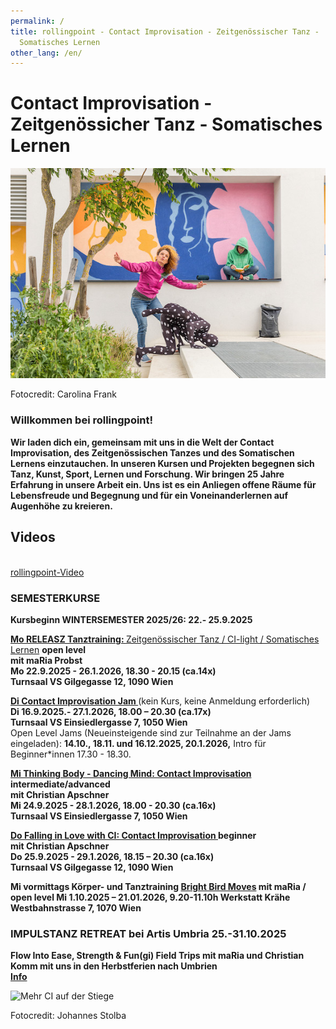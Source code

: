 ```yaml
---
permalink: /
title: rollingpoint - Contact Improvisation - Zeitgenössischer Tanz -
  Somatisches Lernen
other_lang: /en/
---
```

# Contact Improvisation - Zeitgenössicher Tanz - Somatisches Lernen

![Christian, maRia und Maria tanzen und lesen auf einer Stiege](/assets/uploads/rollingpoint2-c-carolina-frank_web-3616-kopie.jpeg "Contact Improvisation")

Fotocredit: Carolina Frank

### Willkommen bei rollingpoint!

**Wir laden dich ein, gemeinsam mit uns in die Welt der Contact Improvisation, des Zeitgenössischen Tanzes und des Somatischen Lernens einzutauchen. In unseren Kursen und Projekten begegnen sich Tanz, Kunst, Sport, Lernen und Forschung. Wir bringen 25 Jahre Erfahrung in unsere Arbeit ein. Uns ist es ein Anliegen offene Räume für Lebensfreude und Begegnung und für ein Voneinanderlernen auf Augenhöhe zu kreieren.**

## Videos

<div class="imglink"><a target="_blank" href="https://www.youtube.com/embed/kp3DqzN1Ldo"><img src="/assets/uploads/video_vorschau_rollingpoint.png" alt="" /><div>rollingpoint-Video</div></a></div>

### **SEMESTERKURSE**

**Kursbeginn WINTERSEMESTER 2025/26: 22.- 25.9.2025**

**[Mo RELEASZ Tanztraining: ](/releasze)**[Zeitgenössischer Tanz / CI-light / Somatisches Lernen](/releasze) **open level**\
**mit maRia Probst**\
**Mo 22.9.2025 - 26.1.2026, 18.30 - 20.15 (ca.14x)**\
**Turnsaal VS Gilgegasse 12, 1090 Wien**

**[Di Contact Improvisation Jam ](/jams)**(kein Kurs, keine Anmeldung erforderlich)\
**Di 16.9.2025.- 27.1.2026, 18.00 – 20.30 (ca.17x)**\
**Turnsaal VS Einsiedlergasse 7, 1050 Wien**\
Open Level Jams (Neueinsteigende sind zur Teilnahme an der Jams eingeladen): **14.10., 18.11. und 16.12.2025, 20.1.2026,** Intro für Beginner*innen 17.30 - 18.30.

**[Mi Thinking Body - Dancing Mind: Contact Improvisation ](/contactadv) intermediate/advanced**\
**mit Christian Apschner**\
**Mi 24.9.2025 - 28.1.2026, 18.00 - 20.30 (ca.16x)**\
**Turnsaal VS Einsiedlergasse 7, 1050 Wien**

**[Do Falling in Love with CI: Contact Improvisation ](/contactbeg)beginner**\
**mit Christian Apschner**\
**Do 25.9.2025 - 29.1.2026, 18.15 – 20.30 (ca.16x)**\
**Turnsaal VS Gilgegasse 12, 1090 Wien**

**Mi vormittags Körper- und Tanztraining
[Bright Bird Moves](/Vormittagskurs) mit maRia / open level
Mi 1.10.2025 – 21.01.2026, 9.20-11.10h Werkstatt Krähe Westbahnstrasse 7, 1070 Wien**

### **IMPULSTANZ RETREAT bei Artis Umbria 25.-31.10.2025**

**Flow Into Ease, Strength & Fun(gi) Field Trips mit maRia und Christian**\
**Komm mit uns in den Herbstferien nach Umbrien**\
**[Info](https://www.artisumbria.com/offer/flow)**

![Mehr CI auf der Stiege](/assets/uploads/dsc_1941a.jpg "Mehr CI auf der Stiege")

Fotocredit: Johannes Stolba